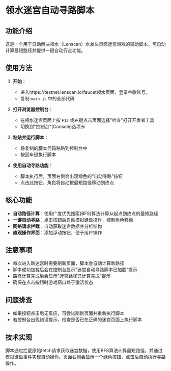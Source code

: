 # 领水迷宫自动寻路脚本

## 功能介绍
这是一个用于自动解决领水（Lenscan）水龙头页面迷宫游戏的辅助脚本，可自动计算最短路径并提供一键自动行走功能。

## 使用方法

1. **开始**：
   - 进入https://testnet.lenscan.io/faucet领水页面，登录谷歌账号。
   - 复制 `main.js` 中的全部代码
   
3. **打开浏览器控制台**：
   - 在领水迷宫页面上按 `F12` 或右键点击页面选择"检查"打开开发者工具
   - 切换到"控制台"(Console)选项卡

4. **粘贴并运行脚本**：
   - 将复制的脚本代码粘贴到控制台中
   - 按回车键执行脚本

5. **使用自动寻路功能**：
   - 脚本执行后，页面右侧会出现绿色的"自动寻路"按钮
   - 点击此按钮，角色将自动按最短路径移动到终点

## 核心功能

- **自动路径计算**：使用广度优先搜索(BFS)算法计算从起点到终点的最短路径
- **一键自动寻路**：点击按钮后自动模拟键盘操作，控制角色移动
- **网络请求拦截**：自动获取迷宫数据并分析结构
- **直观操作界面**：添加浮动按钮，便于用户操作

## 注意事项
- 每次进入新迷宫时需要刷新页面，脚本会自动计算新路径
- 脚本成功加载后会在控制台显示"迷宫自动寻路脚本已加载"提示
- 路径计算完成后会显示"迷宫路径已计算完成"提示
- 确保在点击按钮时游戏窗口处于激活状态

## 问题排查
- 如果按钮点击后无反应，可尝试刷新页面并重新执行脚本
- 若控制台出现错误提示，检查是否已在正确的迷宫页面上执行脚本

## 技术实现
脚本通过拦截原始fetch请求获取迷宫数据，使用BFS算法计算最短路径，并通过模拟键盘事件实现自动操作。页面右侧会显示一个绿色按钮，点击后自动执行寻路操作。 
